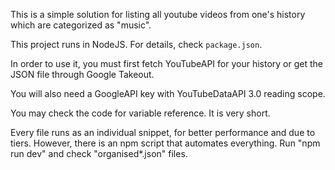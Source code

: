 This is a simple solution for listing all youtube videos from one's history which are categorized as "music".

This project runs in NodeJS. For details, check ```package.json```.

In order to use it, you must first fetch YouTubeAPI for your history or get the JSON file through Google Takeout.

You will also need a GoogleAPI key with YouTubeDataAPI 3.0 reading scope.

You may check the code for variable reference. It is very short.

Every file runs as an individual snippet, for better performance and due to tiers.
However, there is an npm script that automates everything. Run "npm run dev" and check "organised*.json" files.
